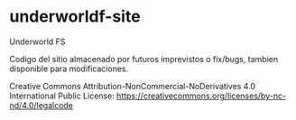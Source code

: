 # underworldf-site

Underworld FS

Codigo del sitio almacenado por futuros imprevistos o fix/bugs, tambien disponible para modificaciones.

Creative Commons Attribution-NonCommercial-NoDerivatives 4.0 International Public License:
https://creativecommons.org/licenses/by-nc-nd/4.0/legalcode
